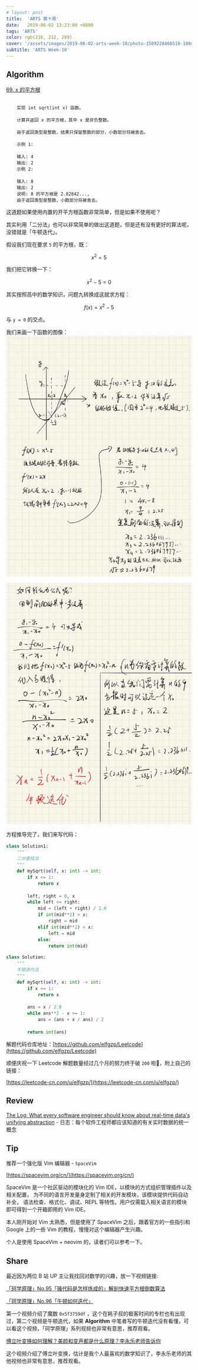 ```yaml
---
# layout: post
title:  'ARTS 第十周'
date:   2019-06-02 13:23:00 +0800
tags: 'ARTS'
color: rgb(216, 212, 209)
cover: '/assets/images/2019-06-02-arts-week-10/photo-1509228468518-180dd4864904.jpeg'
subtitle: 'ARTS Week-10'
---
```


## **Algorithm**

[69. x 的平方根](https://leetcode-cn.com/problems/sqrtx/submissions/)
```plain

    实现 int sqrt(int x) 函数。
    
    计算并返回 x 的平方根，其中 x 是非负整数。
    
    由于返回类型是整数，结果只保留整数的部分，小数部分将被舍去。
    
    示例 1:
    
    输入: 4
    输出: 2
    示例 2:
    
    输入: 8
    输出: 2
    说明: 8 的平方根是 2.82842..., 
    由于返回类型是整数，小数部分将被舍去。
```

这道题如果使用内置的开平方根函数非常简单，但是如果不使用呢？

其实利用「二分法」也可以非常简单的做出这道题，但是还有没有更好的算法呢，没错就是「牛顿迭代」。

假设我们现在要求 `5` 的平方根，既：

$$x^2 = 5$$

我们把它转换一下：

$$x^2 - 5 = 0$$

其实按照高中的数学知识，问题九转换成这就求方程：

$$f(x) = x^2 -5$$

与 `y = 0` 的交点。

我们来画一下函数的图像：
![img1](/assets/images/2019-06-02-arts-week-10/-4-8402a242-63d6-41e5-bdc2-80d5bc3af60b.jpg)

![img2](/assets/images/2019-06-02-arts-week-10/-5-886ca114-9db7-4dde-9dab-1ae527ad3510.jpg)

方程推导完了，我们来写代码：

```python
class Solution1:
    """
    二分查找法
    """
    def mySqrt(self, x: int) -> int:
        if x <= 1:
            return x

        left, right = 0, x
        while left <= right:
            mid = (left + right) / 2.0
            if int(mid**2) > x:
                right = mid
            elif int(mid**2) < x:
                left = mid
            else:
                return int(mid)


```

```python
class Solution:
    """
    牛顿迭代法
    """
    def mySqrt(self, x: int) -> int:
        if x <= 1:
            return x

        ans = x / 2.0
        while ans**2 - x >= 1:
            ans = (ans + x / ans) / 2

        return int(ans)
```

解题代码仓库地址：[https://github.com/elfgzp/Leetcode](https://github.com/elfgzp/Leetcode)

顺便庆祝一下 Leetcode 解题数量经过几个月的努力终于破 `200` 啦🎉，附上自己的链接：

[https://leetcode-cn.com/u/elfgzp/](https://leetcode-cn.com/u/elfgzp/)

## Review

[The Log: What every software engineer should know about real-time data's unifying abstraction](https://engineering.linkedin.com/distributed-systems/log-what-every-software-engineer-should-know-about-real-time-datas-unifying) - 日志：每个软件工程师都应该知道的有关实时数据的统一概念

## Tip

推荐一个强化版 Vim 编辑器 - `SpaceVim`

[https://spacevim.org/cn/](https://spacevim.org/cn/)

SpaceVim 是一个社区驱动的模块化的 Vim IDE，以模块的方式组织管理插件以及相关配置， 为不同的语言开发量身定制了相关的开发模块，该模块提供代码自动补全， 语法检查、格式化、调试、REPL 等特性。用户仅需载入相关语言的模块即可得到一个开箱即用的 Vim IDE。

本人刚开始对 Vim 太熟悉，但是使用了 SpaceVim 之后，跟着官方的一些指引和 Google 上的一些 Vim 的教程，慢慢对这个编辑器产生兴趣。

个人是使用 SpaceVim + neovim 的，读者们可以参考一下。

## Share

最近因为两位 B 站 UP 主让我找回对数学的兴趣，放一下视频链接:

[「珂学原理」No.95「骚代码是怎样炼成的」解剖快速平方根倒数算法](https://www.bilibili.com/video/av52050885?from=search&seid=10182719965979371402)

[「珂学原理」No.96「牛顿如何迭代」](https://www.bilibili.com/video/av53636163?from=search&seid=934691963150352626)

第一个视频介绍了魔数 `0x5f3759df` ，这个在耗子叔的极客时间的专栏也有出现过，第二个视频是牛顿迭代，如果 **Algorithm** 中笔者写的牛顿迭代没有看懂，可以看这个视频，「珂学原理」系列视频也非常有意思，推荐观看。

[傅立叶变换如何理解？美颜和变声都是什么原理？李永乐老师告诉你](https://www.bilibili.com/video/av51932171?from=search&seid=2711050140304931989)

这个视频介绍了傅立叶变换，估计是我个人最喜欢的数学知识了，李永乐老师的其他视频也非常有意思，推荐观看。
